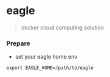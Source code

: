 # eagle

> docker cloud computing solution

### Prepare

+ set your eagle home env
```
export EAGLE_HOME=/path/to/eagle
```

